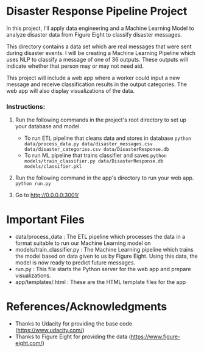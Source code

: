 # Disaster Response Pipeline Project
In this project, I'll apply data engineering and a Machine Learning Model to analyze disaster data from Figure Eight to classify disaster messages.

This directory contains a data set which are real messages that were sent during disaster events. I will be creating a Machine Learning Pipeline which uses NLP to classify a message of one of 36 outputs. These outputs will indicate whether that person may or may not need aid.

This project will include a web app where a worker could input a new message and receive classification results in the output categories. The web app will also display visualizations of the data.


### Instructions:
1. Run the following commands in the project's root directory to set up your database and model.

    - To run ETL pipeline that cleans data and stores in database
        `python data/process_data.py data/disaster_messages.csv data/disaster_categories.csv data/DisasterResponse.db`
    - To run ML pipeline that trains classifier and saves
        `python models/train_classifier.py data/DisasterResponse.db models/classifier.pkl`

2. Run the following command in the app's directory to run your web app.
    `python run.py`

3. Go to http://0.0.0.0:3001/

# Important Files
- data/process_data : The ETL pipeline which processes the data in a format suitable to run our Machine Learning model on
- models/train_classifier.py : The Machine Learning pipeline which trains the model based on data given to us by Figure Eight. Using this data, the model is now ready to predict future messages.
- run.py : This file starts the Python server for the web app and prepare visualizations.
- app/templates/.html : These are the HTML template files for the app

# References/Acknowledgments
- Thanks to Udacity for providing the base code (https://www.udacity.com/)
- Thanks to Figure Eight for providing the data (https://www.figure-eight.com/)